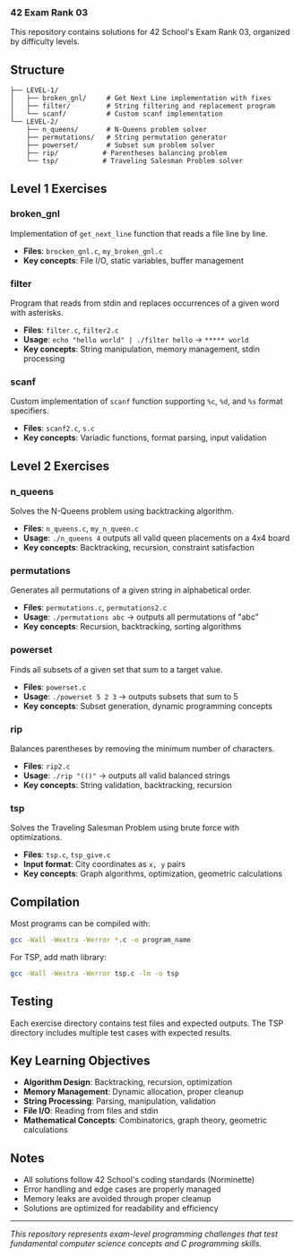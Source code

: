 ### 42 Exam Rank 03

This repository contains solutions for 42 School's Exam Rank 03, organized by difficulty levels.

## Structure

```
├── LEVEL-1/
│   ├── broken_gnl/     # Get Next Line implementation with fixes
│   ├── filter/         # String filtering and replacement program
│   └── scanf/          # Custom scanf implementation
└── LEVEL-2/
    ├── n_queens/       # N-Queens problem solver
    ├── permutations/   # String permutation generator
    ├── powerset/       # Subset sum problem solver
    ├── rip/           # Parentheses balancing problem
    └── tsp/           # Traveling Salesman Problem solver
```

## Level 1 Exercises

### broken_gnl
Implementation of `get_next_line` function that reads a file line by line.
- **Files**: `brocken_gnl.c`, `my_broken_gnl.c`
- **Key concepts**: File I/O, static variables, buffer management

### filter
Program that reads from stdin and replaces occurrences of a given word with asterisks.
- **Files**: `filter.c`, `filter2.c`
- **Usage**: `echo "hello world" | ./filter hello` → `***** world`
- **Key concepts**: String manipulation, memory management, stdin processing

### scanf
Custom implementation of `scanf` function supporting `%c`, `%d`, and `%s` format specifiers.
- **Files**: `scanf2.c`, `s.c`
- **Key concepts**: Variadic functions, format parsing, input validation

## Level 2 Exercises

### n_queens
Solves the N-Queens problem using backtracking algorithm.
- **Files**: `n_queens.c`, `my_n_queen.c`
- **Usage**: `./n_queens 4` outputs all valid queen placements on a 4x4 board
- **Key concepts**: Backtracking, recursion, constraint satisfaction

### permutations
Generates all permutations of a given string in alphabetical order.
- **Files**: `permutations.c`, `permutations2.c`
- **Usage**: `./permutations abc` → outputs all permutations of "abc"
- **Key concepts**: Recursion, backtracking, sorting algorithms

### powerset
Finds all subsets of a given set that sum to a target value.
- **Files**: `powerset.c`
- **Usage**: `./powerset 5 2 3` → outputs subsets that sum to 5
- **Key concepts**: Subset generation, dynamic programming concepts

### rip
Balances parentheses by removing the minimum number of characters.
- **Files**: `rip2.c`
- **Usage**: `./rip "(()"` → outputs all valid balanced strings
- **Key concepts**: String validation, backtracking, recursion

### tsp
Solves the Traveling Salesman Problem using brute force with optimizations.
- **Files**: `tsp.c`, `tsp_give.c`
- **Input format**: City coordinates as `x, y` pairs
- **Key concepts**: Graph algorithms, optimization, geometric calculations

## Compilation

Most programs can be compiled with:
```bash
gcc -Wall -Wextra -Werror *.c -o program_name
```

For TSP, add math library:
```bash
gcc -Wall -Wextra -Werror tsp.c -lm -o tsp
```

## Testing

Each exercise directory contains test files and expected outputs. The TSP directory includes multiple test cases with expected results.

## Key Learning Objectives

- **Algorithm Design**: Backtracking, recursion, optimization
- **Memory Management**: Dynamic allocation, proper cleanup
- **String Processing**: Parsing, manipulation, validation
- **File I/O**: Reading from files and stdin
- **Mathematical Concepts**: Combinatorics, graph theory, geometric calculations

## Notes

- All solutions follow 42 School's coding standards (Norminette)
- Error handling and edge cases are properly managed
- Memory leaks are avoided through proper cleanup
- Solutions are optimized for readability and efficiency

---

*This repository represents exam-level programming challenges that test fundamental computer science concepts and C programming skills.*

